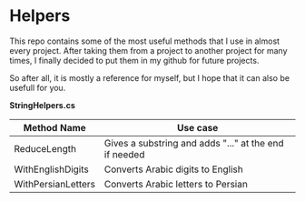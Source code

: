 # Helpers

This repo contains some of the most useful methods that I use in almost every project.
After taking them from a project to another project for many times, I finally decided to put them in my github for future projects.

So after all, it is mostly a reference for myself, but I hope that it can also be usefull for you.


**StringHelpers.cs**

| Method Name        | Use case					                                	    |
| ------------------ | ------------------------------------------------------ |
| ReduceLength       | Gives a substring and adds "..." at the end if needed  |
| WithEnglishDigits  | Converts Arabic digits to English  	            	    |
| WithPersianLetters | Converts Arabic letters to Persian	              	    |
